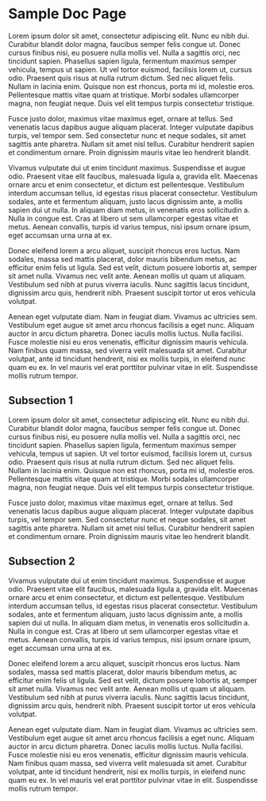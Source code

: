 # Sample Doc Page

Lorem ipsum dolor sit amet, consectetur adipiscing elit. Nunc eu nibh dui. Curabitur blandit dolor magna, faucibus semper felis congue ut. Donec cursus finibus nisi, eu posuere nulla mollis vel. Nulla a sagittis orci, nec tincidunt sapien. Phasellus sapien ligula, fermentum maximus semper vehicula, tempus ut sapien. Ut vel tortor euismod, facilisis lorem ut, cursus odio. Praesent quis risus at nulla rutrum dictum. Sed nec aliquet felis. Nullam in lacinia enim. Quisque non est rhoncus, porta mi id, molestie eros. Pellentesque mattis vitae quam at tristique. Morbi sodales ullamcorper magna, non feugiat neque. Duis vel elit tempus turpis consectetur tristique.

Fusce justo dolor, maximus vitae maximus eget, ornare at tellus. Sed venenatis lacus dapibus augue aliquam placerat. Integer vulputate dapibus turpis, vel tempor sem. Sed consectetur nunc et neque sodales, sit amet sagittis ante pharetra. Nullam sit amet nisl tellus. Curabitur hendrerit sapien et condimentum ornare. Proin dignissim mauris vitae leo hendrerit blandit.

Vivamus vulputate dui ut enim tincidunt maximus. Suspendisse et augue odio. Praesent vitae elit faucibus, malesuada ligula a, gravida elit. Maecenas ornare arcu et enim consectetur, et dictum est pellentesque. Vestibulum interdum accumsan tellus, id egestas risus placerat consectetur. Vestibulum sodales, ante et fermentum aliquam, justo lacus dignissim ante, a mollis sapien dui ut nulla. In aliquam diam metus, in venenatis eros sollicitudin a. Nulla in congue est. Cras at libero ut sem ullamcorper egestas vitae et metus. Aenean convallis, turpis id varius tempus, nisi ipsum ornare ipsum, eget accumsan urna urna at ex.

Donec eleifend lorem a arcu aliquet, suscipit rhoncus eros luctus. Nam sodales, massa sed mattis placerat, dolor mauris bibendum metus, ac efficitur enim felis ut ligula. Sed est velit, dictum posuere lobortis at, semper sit amet nulla. Vivamus nec velit ante. Aenean mollis ut quam ut aliquam. Vestibulum sed nibh at purus viverra iaculis. Nunc sagittis lacus tincidunt, dignissim arcu quis, hendrerit nibh. Praesent suscipit tortor ut eros vehicula volutpat.

Aenean eget vulputate diam. Nam in feugiat diam. Vivamus ac ultricies sem. Vestibulum eget augue sit amet arcu rhoncus facilisis a eget nunc. Aliquam auctor in arcu dictum pharetra. Donec iaculis mollis luctus. Nulla facilisi. Fusce molestie nisi eu eros venenatis, efficitur dignissim mauris vehicula. Nam finibus quam massa, sed viverra velit malesuada sit amet. Curabitur volutpat, ante id tincidunt hendrerit, nisi ex mollis turpis, in eleifend nunc quam eu ex. In vel mauris vel erat porttitor pulvinar vitae in elit. Suspendisse mollis rutrum tempor.

## Subsection 1

Lorem ipsum dolor sit amet, consectetur adipiscing elit. Nunc eu nibh dui. Curabitur blandit dolor magna, faucibus semper felis congue ut. Donec cursus finibus nisi, eu posuere nulla mollis vel. Nulla a sagittis orci, nec tincidunt sapien. Phasellus sapien ligula, fermentum maximus semper vehicula, tempus ut sapien. Ut vel tortor euismod, facilisis lorem ut, cursus odio. Praesent quis risus at nulla rutrum dictum. Sed nec aliquet felis. Nullam in lacinia enim. Quisque non est rhoncus, porta mi id, molestie eros. Pellentesque mattis vitae quam at tristique. Morbi sodales ullamcorper magna, non feugiat neque. Duis vel elit tempus turpis consectetur tristique.

Fusce justo dolor, maximus vitae maximus eget, ornare at tellus. Sed venenatis lacus dapibus augue aliquam placerat. Integer vulputate dapibus turpis, vel tempor sem. Sed consectetur nunc et neque sodales, sit amet sagittis ante pharetra. Nullam sit amet nisl tellus. Curabitur hendrerit sapien et condimentum ornare. Proin dignissim mauris vitae leo hendrerit blandit.

## Subsection 2

Vivamus vulputate dui ut enim tincidunt maximus. Suspendisse et augue odio. Praesent vitae elit faucibus, malesuada ligula a, gravida elit. Maecenas ornare arcu et enim consectetur, et dictum est pellentesque. Vestibulum interdum accumsan tellus, id egestas risus placerat consectetur. Vestibulum sodales, ante et fermentum aliquam, justo lacus dignissim ante, a mollis sapien dui ut nulla. In aliquam diam metus, in venenatis eros sollicitudin a. Nulla in congue est. Cras at libero ut sem ullamcorper egestas vitae et metus. Aenean convallis, turpis id varius tempus, nisi ipsum ornare ipsum, eget accumsan urna urna at ex.

Donec eleifend lorem a arcu aliquet, suscipit rhoncus eros luctus. Nam sodales, massa sed mattis placerat, dolor mauris bibendum metus, ac efficitur enim felis ut ligula. Sed est velit, dictum posuere lobortis at, semper sit amet nulla. Vivamus nec velit ante. Aenean mollis ut quam ut aliquam. Vestibulum sed nibh at purus viverra iaculis. Nunc sagittis lacus tincidunt, dignissim arcu quis, hendrerit nibh. Praesent suscipit tortor ut eros vehicula volutpat.

Aenean eget vulputate diam. Nam in feugiat diam. Vivamus ac ultricies sem. Vestibulum eget augue sit amet arcu rhoncus facilisis a eget nunc. Aliquam auctor in arcu dictum pharetra. Donec iaculis mollis luctus. Nulla facilisi. Fusce molestie nisi eu eros venenatis, efficitur dignissim mauris vehicula. Nam finibus quam massa, sed viverra velit malesuada sit amet. Curabitur volutpat, ante id tincidunt hendrerit, nisi ex mollis turpis, in eleifend nunc quam eu ex. In vel mauris vel erat porttitor pulvinar vitae in elit. Suspendisse mollis rutrum tempor.